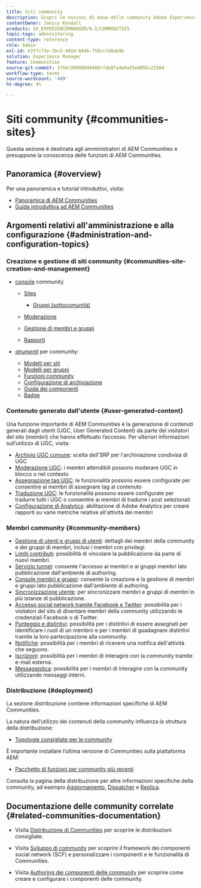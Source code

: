 ```yaml
---
title: Siti community
description: Scopri le nozioni di base delle community Adobe Experience Manager (AEM) per amministratori che hanno già familiarità con le sue funzioni di base.
contentOwner: Janice Kendall
products: SG_EXPERIENCEMANAGER/6.5/COMMUNITIES
topic-tags: administering
content-type: reference
role: Admin
exl-id: e3ffc73e-2bc5-492d-b64b-750cc7d8ab9b
solution: Experience Manager
feature: Communities
source-git-commit: 1f56c99980846400cfde8fa4e9a55e885bc2258d
workflow-type: tm+mt
source-wordcount: '449'
ht-degree: 4%

---
```


# Siti community {#communities-sites}

Questa sezione è destinata agli amministratori di AEM Communities e presuppone la conoscenza delle funzioni di AEM Communities.

## Panoramica {#overview}

Per una panoramica e tutorial introduttivi, visita:

* [Panoramica di AEM Communities](overview.md)
* [Guida introduttiva ad AEM Communities](getting-started.md)

## Argomenti relativi all&#39;amministrazione e alla configurazione {#administration-and-configuration-topics}

### Creazione e gestione di siti community {#communities-site-creation-and-management}

* [console](consoles.md) community

   * [Sites](sites-console.md)

      * [Gruppi (sottocomunità)](groups.md)

   * [Moderazione](moderation.md)
   * [Gestione di membri e gruppi](members.md)
   * [Rapporti](reports.md)

* [*strumenti*](tools.md) per community:

   * [Modelli per siti](sites.md)
   * [Modelli per gruppi](tools-groups.md)
   * [Funzioni community](functions.md)
   * [Configurazione di archiviazione](srp-config.md)
   * [Guida dei componenti](components-guide.md)
   * [Badge](badges.md)


### Contenuto generato dall&#39;utente {#user-generated-content}

Una funzione importante di AEM Communities è la generazione di contenuti generati dagli utenti (UGC, User Generated Content) da parte dei visitatori del sito (membri) che hanno effettuato l’accesso. Per ulteriori informazioni sull’utilizzo di UGC, visita:

* [Archivio UGC comune](working-with-srp.md): scelta dell&#39;SRP per l&#39;archiviazione condivisa di UGC
* [Moderazione UGC](moderate-ugc.md): i membri attendibili possono moderare UGC in blocco o nel contesto
* [Assegnazione tag UGC](tag-ugc.md): le funzionalità possono essere configurate per consentire ai membri di assegnare tag al contenuto
* [Traduzione UGC](translate-ugc.md): le funzionalità possono essere configurate per tradurre tutti i UGC o consentire ai membri di tradurre i post selezionati
* [Configurazione di Analytics](analytics.md): abilitazione di Adobe Analytics per creare rapporti su varie metriche relative all&#39;attività dei membri

### Membri community {#community-members}

* [Gestione di utenti e gruppi di utenti](users.md): dettagli dei membri della community e dei gruppi di membri, inclusi i membri con privilegi.
* [Limiti contributi](limits.md): possibilità di vincolare la pubblicazione da parte di nuovi membri.
* [Servizio tunnel](deploy-communities.md#tunnel-service-on-author): consente l&#39;accesso ai membri e ai gruppi membri lato pubblicazione dall&#39;ambiente di authoring.
* [Console membri e gruppi](members.md): consente la creazione e la gestione di membri e gruppi lato pubblicazione dall&#39;ambiente di authoring.
* [Sincronizzazione utente](sync.md): per sincronizzare membri e gruppi di membri in più istanze di pubblicazione.
* [Accesso social network tramite Facebook e Twitter](social-login.md): possibilità per i visitatori del sito di diventare membri della community utilizzando le credenziali Facebook o di Twitter.
* [Punteggio e distintivi](implementing-scoring.md): possibilità per i distintivi di essere assegnati per identificare i ruoli di un membro e per i membri di guadagnare distintivi tramite la loro partecipazione alla community.
* [Notifiche](notifications.md): possibilità per i membri di ricevere una notifica dell&#39;attività che seguono.
* [Iscrizioni](subscriptions.md): possibilità per i membri di interagire con la community tramite e-mail esterna.
* [Messaggistica](messaging.md): possibilità per i membri di interagire con la community utilizzando messaggi interni.

### Distribuzione {#deployment}

La sezione distribuzione contiene informazioni specifiche di AEM Communities.

La natura dell’utilizzo dei contenuti della community influenza la struttura della distribuzione:

* [Topologie consigliate per le community](topologies.md)

È importante installare l’ultima versione di Communities sulla piattaforma AEM:

* [Pacchetto di funzioni per community più recenti](deploy-communities.md#latestfeaturepack)

Consulta la pagina della distribuzione per altre informazioni specifiche della community, ad esempio [Aggiornamento](upgrade.md), [Dispatcher](dispatcher.md) e [Replica](deploy-communities.md#replication-agents-on-author).

## Documentazione delle community correlate {#related-communities-documentation}

* Visita [Distribuzione di Communities](deploy-communities.md) per scoprire le distribuzioni consigliate.

* Visita [Sviluppo di community](communities.md) per scoprire il framework dei componenti social network (SCF) e personalizzare i componenti e le funzionalità di Communities.

* Visita [Authoring dei componenti delle community](author-communities.md) per scoprire come creare e configurare i componenti delle community.
